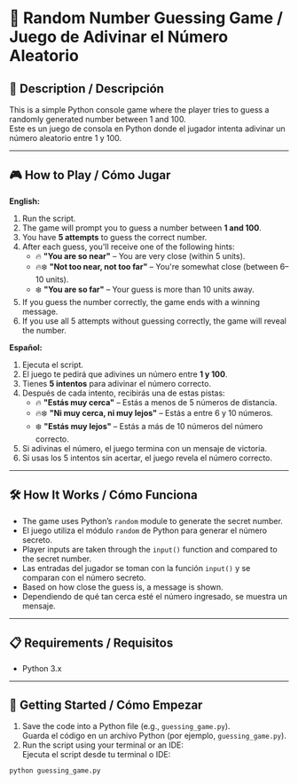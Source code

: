 # 🔢 Random Number Guessing Game / Juego de Adivinar el Número Aleatorio

## 📖 Description / Descripción

This is a simple Python console game where the player tries to guess a randomly generated number between 1 and 100.  
Este es un juego de consola en Python donde el jugador intenta adivinar un número aleatorio entre 1 y 100.

---

## 🎮 How to Play / Cómo Jugar

**English:**

1. Run the script.
2. The game will prompt you to guess a number between **1 and 100**.
3. You have **5 attempts** to guess the correct number.
4. After each guess, you'll receive one of the following hints:
   - 🔥 **"You are so near"** – You are very close (within 5 units).
   - 🔥❄️ **"Not too near, not too far"** – You're somewhat close (between 6–10 units).
   - ❄️ **"You are so far"** – Your guess is more than 10 units away.
5. If you guess the number correctly, the game ends with a winning message.
6. If you use all 5 attempts without guessing correctly, the game will reveal the number.

**Español:**

1. Ejecuta el script.
2. El juego te pedirá que adivines un número entre **1 y 100**.
3. Tienes **5 intentos** para adivinar el número correcto.
4. Después de cada intento, recibirás una de estas pistas:
   - 🔥 **"Estás muy cerca"** – Estás a menos de 5 números de distancia.
   - 🔥❄️ **"Ni muy cerca, ni muy lejos"** – Estás a entre 6 y 10 números.
   - ❄️ **"Estás muy lejos"** – Estás a más de 10 números del número correcto.
5. Si adivinas el número, el juego termina con un mensaje de victoria.
6. Si usas los 5 intentos sin acertar, el juego revela el número correcto.

---

## 🛠️ How It Works / Cómo Funciona

- The game uses Python’s `random` module to generate the secret number.  
- El juego utiliza el módulo `random` de Python para generar el número secreto.
- Player inputs are taken through the `input()` function and compared to the secret number.  
- Las entradas del jugador se toman con la función `input()` y se comparan con el número secreto.
- Based on how close the guess is, a message is shown.  
- Dependiendo de qué tan cerca esté el número ingresado, se muestra un mensaje.

---

## 📋 Requirements / Requisitos

- Python 3.x

---

## 🚀 Getting Started / Cómo Empezar

1. Save the code into a Python file (e.g., `guessing_game.py`).  
   Guarda el código en un archivo Python (por ejemplo, `guessing_game.py`).
2. Run the script using your terminal or an IDE:  
   Ejecuta el script desde tu terminal o IDE:

```bash
python guessing_game.py
